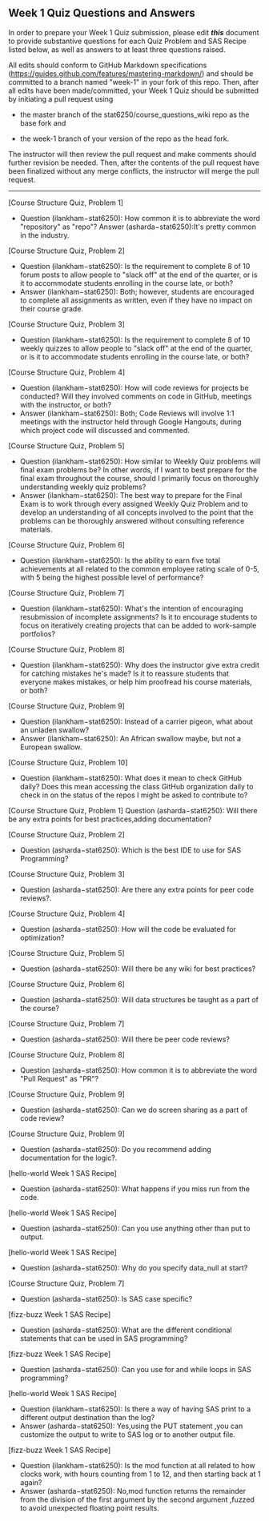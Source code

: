 ## Week 1 Quiz Questions and Answers

In order to prepare your Week 1 Quiz submission, please edit ***this*** document to provide substantive questions for each Quiz Problem and SAS Recipe listed below, as well as answers to at least three questions raised.

All edits should conform to GitHub Markdown specifications (https://guides.github.com/features/mastering-markdown/) and should be committed to a branch named "week-1" in your fork of this repo. Then, after all edits have been made/committed, your Week 1 Quiz should be submitted by initiating a pull request using

- the master branch of the stat6250/course_questions_wiki repo as the base fork and

- the week-1 branch of your version of the repo as the head fork.

The instructor will then review the pull request and make comments should further revision be needed. Then, after the contents of the pull request have been finalized without any merge conflicts, the instructor will merge the pull request.



********************************************************************************



[Course Structure Quiz, Problem 1]
- Question (ilankham−stat6250): How common it is to abbreviate the word "repository" as "repo"?
 Answer (asharda−stat6250):It's pretty common in the industry.


[Course Structure Quiz, Problem 2]
- Question (ilankham−stat6250): Is the requirement to complete 8 of 10 forum posts to allow people to "slack off" at the end of the quarter, or is it to accommodate students enrolling in the course late, or both?
- Answer (ilankham−stat6250): Both; however, students are encouraged to complete all assignments as written, even if they have no impact on their course grade.



[Course Structure Quiz, Problem 3]
- Question (ilankham−stat6250): Is the requirement to complete 8 of 10 weekly quizzes to allow people to "slack off" at the end of the quarter, or is it to accommodate students enrolling in the course late, or both?



[Course Structure Quiz, Problem 4]
- Question (ilankham−stat6250): How will code reviews for projects be conducted? Will they involved comments on code in GitHub, meetings with the instructor, or both?
- Answer (ilankham−stat6250): Both; Code Reviews will involve 1:1 meetings with the instructor held through Google Hangouts, during which project code will discussed and commented.



[Course Structure Quiz, Problem 5]
- Question (ilankham−stat6250): How similar to Weekly Quiz problems will final exam problems be? In other words, if I want to best prepare for the final exam throughout the course, should I primarily focus on thoroughly understanding weekly quiz problems?
- Answer (ilankham−stat6250): The best way to prepare for the Final Exam is to work through every assigned Weekly Quiz Problem and to develop an understanding of all concepts involved to the point that the problems can be thoroughly answered without consulting reference materials.



[Course Structure Quiz, Problem 6]
- Question (ilankham−stat6250): Is the ability to earn five total achievements at all related to the common employee rating scale of 0-5, with 5 being the highest possible level of performance?



[Course Structure Quiz, Problem 7]
- Question (ilankham−stat6250): What's the intention of encouraging resubmission of incomplete assignments? Is it to encourage students to focus on iteratively creating projects that can be added to work-sample portfolios?



[Course Structure Quiz, Problem 8]
- Question (ilankham−stat6250): Why does the instructor give extra credit for catching mistakes he's made? Is it to reassure students that everyone makes mistakes, or help him proofread his course materials, or both?



[Course Structure Quiz, Problem 9]
- Question (ilankham−stat6250): Instead of a carrier pigeon, what about an unladen swallow?
- Answer (ilankham−stat6250): An African swallow maybe, but not a European swallow.



[Course Structure Quiz, Problem 10]
- Question (ilankham−stat6250): What does it mean to check GitHub daily? Does this mean accessing the class GitHub organization daily to check in on the status of the repos I might be asked to contribute to?



[Course Structure Quiz, Problem 1]
Question (asharda−stat6250): Will there be any extra points for best practices,adding documentation?



[Course Structure Quiz, Problem 2]
- Question (asharda−stat6250): Which is the best IDE to use for SAS Programming?



[Course Structure Quiz, Problem 3]
- Question (asharda−stat6250): Are there any extra points for peer code reviews?.



[Course Structure Quiz, Problem 4]
- Question (asharda−stat6250): How will the code be evaluated for optimization?



[Course Structure Quiz, Problem 5]
- Question (asharda−stat6250): Will there be any wiki for best practices?



[Course Structure Quiz, Problem 6]
- Question (asharda−stat6250): Will data structures be taught as a  part of the course?



[Course Structure Quiz, Problem 7]
- Question (asharda−stat6250): Will there be peer code reviews?



[Course Structure Quiz, Problem 8]
- Question (asharda−stat6250): How common it is to abbreviate the word "Pull Request" as "PR"?



[Course Structure Quiz, Problem 9]
- Question (asharda−stat6250): Can we do screen sharing as a part of code review?



[Course Structure Quiz, Problem 9]
- Question (asharda−stat6250): Do you recommend adding documentation for the logic?.



[hello-world Week 1 SAS Recipe]
- Question (asharda−stat6250): What happens if you miss run from the code.



[hello-world Week 1 SAS Recipe]
- Question (asharda−stat6250): Can you use anything other than put to output.



[hello-world Week 1 SAS Recipe]
- Question (asharda−stat6250): Why do you specify data_null at start?



[Course Structure Quiz, Problem 7]
- Question (asharda−stat6250): Is SAS case specific?



[fizz-buzz Week 1 SAS Recipe]
- Question (asharda−stat6250): What are the different conditional statements that can be used in SAS programming?



[fizz-buzz Week 1 SAS Recipe]
- Question (asharda−stat6250): Can you use for and while loops in SAS programming?



[hello-world Week 1 SAS Recipe]
- Question (ilankham−stat6250): Is there a way of having SAS print to a different output destination than the log?
- Answer (asharda−stat6250): Yes,using the PUT statement ,you can customize the output to write to SAS log or to another output file.



[fizz-buzz Week 1 SAS Recipe]
- Question (ilankham−stat6250): Is the mod function at all related to how clocks work, with hours counting from 1 to 12, and then starting back at 1 again?
- Answer (asharda−stat6250): No,mod function returns the remainder from the division of the first argument by the second argument ,fuzzed to avoid unexpected floating point results.



